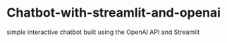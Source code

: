 # Chatbot-with-streamlit-and-openai
simple interactive chatbot built using the OpenAI API and Streamlit
